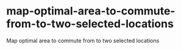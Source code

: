# map-optimal-area-to-commute-from-to-two-selected-locations
Map optimal area to commute from to two selected locations
